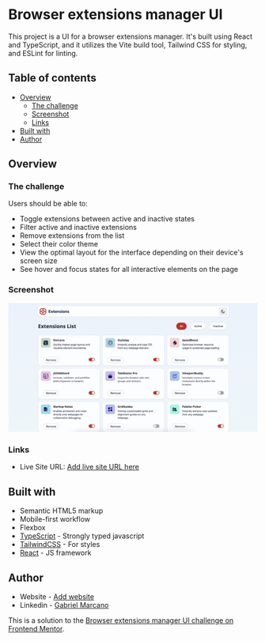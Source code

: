 # Browser extensions manager UI

This project is a UI for a browser extensions manager. It's built using React and TypeScript, and it utilizes the Vite build tool, Tailwind CSS for styling, and ESLint for linting.

## Table of contents

- [Overview](#overview)
  - [The challenge](#the-challenge)
  - [Screenshot](#screenshot)
  - [Links](#links)
- [Built with](#built-with)
- [Author](#author)

## Overview

### The challenge

Users should be able to:

- Toggle extensions between active and inactive states
- Filter active and inactive extensions
- Remove extensions from the list
- Select their color theme
- View the optimal layout for the interface depending on their device's screen size
- See hover and focus states for all interactive elements on the page

### Screenshot

![Design preview for the Browser extensions manager UI](./preview.png)

### Links

- Live Site URL: [Add live site URL here](https://your-live-site-url.com)

## Built with

- Semantic HTML5 markup
- Mobile-first workflow
- Flexbox
- [TypeScript](https://www.typescriptlang.org/) - Strongly typed javascript
- [TailwindCSS](https://https://tailwindcss.com/) - For styles
- [React](https://reactjs.org/) - JS framework

## Author

- Website - [Add website](https://www.your-site.com)
- Linkedin - [Gabriel Marcano](https://www.linkedin.com/in/gabriel-e-marcano/)

This is a solution to the [Browser extensions manager UI challenge on Frontend Mentor](https://www.frontendmentor.io/challenges/browser-extension-manager-ui-yNZnOfsMAp).
